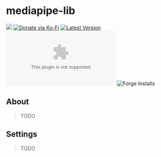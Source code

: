 # mediapipe-lib

![](https://img.shields.io/badge/Foundry-v10-informational)
[![Donate via Ko-Fi](https://img.shields.io/badge/donate-ko--fi-red.svg?logo=ko-fi)](https://ko-fi.com/darkmoor) [![Latest Version](https://img.shields.io/github/v/tag/patrickporto/mediapipe-lib?label=version)](https://github.com/patrickporto/mediapipe-lib/releases) [![Download Count](https://img.shields.io/github/downloads/patrickporto/mediapipe-lib/latest/mediapipe-lib.zip)](https://github.com/patrickporto/mediapipe-lib/releases)
![Forge Installs](https://img.shields.io/badge/dynamic/json?label=Forge%20Installs&query=package.installs&suffix=%25&url=https%3A%2F%2Fforge-vtt.com%2Fapi%2Fbazaar%2Fpackage%2Fmediapipe-lib&colorB=4aa94a)

## About

> TODO

## Settings

> TODO

